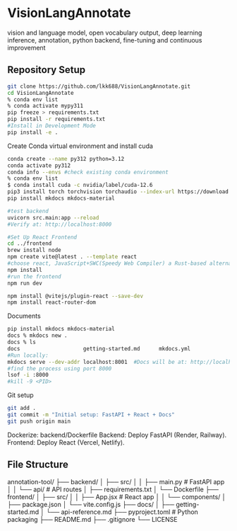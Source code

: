 # VisionLangAnnotate
vision and language model, open vocabulary output, deep learning inference, annotation, python backend, fine-tuning and continuous improvement

## Repository Setup
```bash
git clone https://github.com/lkk688/VisionLangAnnotate.git
cd VisionLangAnnotate
% conda env list
% conda activate mypy311
pip freeze > requirements.txt
pip install -r requirements.txt
#Install in Development Mode
pip install -e .
```

Create Conda virtual environment and install cuda
```bash
conda create --name py312 python=3.12
conda activate py312
conda info --envs #check existing conda environment
% conda env list
$ conda install cuda -c nvidia/label/cuda-12.6
pip3 install torch torchvision torchaudio --index-url https://download.pytorch.org/whl/cu126
pip install mkdocs mkdocs-material
```

```bash
#test backend
uvicorn src.main:app --reload
#Verify at: http://localhost:8000
```

```bash
#Set Up React Frontend
cd ../frontend
brew install node
npm create vite@latest . --template react 
#choose react, JavaScript+SWC(Speedy Web Compiler) a Rust-based alternative to Babel.
npm install
#run the frontend
npm run dev
```

```bash
npm install @vitejs/plugin-react --save-dev
npm install react-router-dom
```

Documents
```bash
pip install mkdocs mkdocs-material
docs % mkdocs new .
docs % ls
docs                    getting-started.md      mkdocs.yml
#Run locally:
mkdocs serve --dev-addr localhost:8001  #Docs will be at: http://localhost:8001, default port is 8000
#find the process using port 8000
lsof -i :8000
#kill -9 <PID>
```

Git setup
```bash
git add .
git commit -m "Initial setup: FastAPI + React + Docs"
git push origin main
```

Dockerize: backend/Dockerfile
Backend: Deploy FastAPI (Render, Railway).
Frontend: Deploy React (Vercel, Netlify).

## File Structure

annotation-tool/
├── backend/
│   ├── src/
│   │   ├── main.py         # FastAPI app
│   │   └── api/            # API routes
│   ├── requirements.txt
│   └── Dockerfile
├── frontend/
│   ├── src/
│   │   ├── App.jsx         # React app
│   │   └── components/
│   ├── package.json
│   └── vite.config.js
├── docs/
│   ├── getting-started.md
│   └── api-reference.md
├── pyproject.toml          # Python packaging
├── README.md
├── .gitignore
└── LICENSE